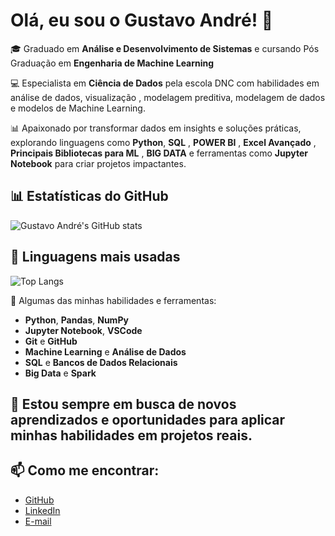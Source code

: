 # Olá, eu sou o Gustavo André! 👋

🎓 Graduado em **Análise e Desenvolvimento de Sistemas** e cursando Pós Graduação em **Engenharia de Machine Learning**

💻 Especialista em **Ciência de Dados** pela escola DNC com habilidades em análise de dados, visualização , modelagem preditiva, modelagem de dados e modelos de Machine Learning.

📊 Apaixonado por transformar dados em insights e soluções práticas, explorando linguagens como **Python**, **SQL** , **POWER BI** , **Excel Avançado** , **Principais Bibliotecas para ML** , **BIG DATA** e ferramentas como **Jupyter Notebook** para criar projetos impactantes.

## 📊 Estatísticas do GitHub

![Gustavo André's GitHub stats](https://github-readme-stats.vercel.app/api?username=GustasAndre&show_icons=true&theme=radical)

## 🚀 Linguagens mais usadas

![Top Langs](https://github-readme-stats.vercel.app/api/top-langs/?username=GustasAndre&layout=compact&theme=radical)

🔧 Algumas das minhas habilidades e ferramentas:
- **Python**, **Pandas**, **NumPy**
- **Jupyter Notebook**, **VSCode**
- **Git** e **GitHub**
- **Machine Learning** e **Análise de Dados**
- **SQL** e **Bancos de Dados Relacionais**
- **Big Data** e **Spark**

## 🌱 Estou sempre em busca de novos aprendizados e oportunidades para aplicar minhas habilidades em **projetos reais**.

## 📫 Como me encontrar:
- [GitHub](https://github.com/GustasAndre)
- [LinkedIn](https://www.linkedin.com/in/gustavo-ara%C3%BAjo-andr%C3%A9-881a1a26a/)
- [E-mail](dev.gustavoandre@gmail.com)
